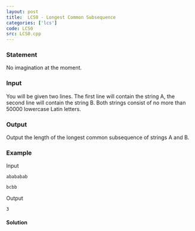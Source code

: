 ```yaml
---
layout: post
title:  LCS0 - Longest Common Subsequence
categories: ['lcs']
code: LCS0
src: LCS0.cpp
---
```


### **Statement**

No imagination at the moment.

### Input

You will be given two lines. The first line will contain the string A, the
second line will contain the string B. Both strings consist of no more than
50000 lowercase Latin letters.

### Output

Output the length of the longest common subsequence of strings A and B.

### Example

Input

    
    
    abababab
    bcbb

Output

    
    
    3



#### **Solution**




